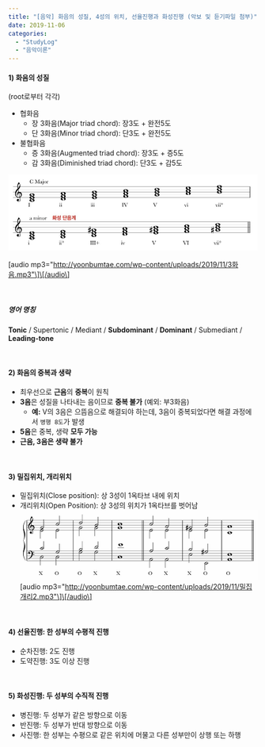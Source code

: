 ```yaml
---
title: "[음악] 화음의 성질, 4성의 위치, 선율진행과 화성진행 (악보 및 듣기파일 첨부)"
date: 2019-11-06
categories: 
  - "StudyLog"
  - "음악이론"
---
```


#### **1) 화음의 성질**

(root로부터 각각)

- 협화음
    - 장 3화음(Major triad chord): 장3도 + 완전5도
    - 단 3화음(Minor triad chord): 단3도 + 완전5도
- 불협화음
    - 증 3화음(Augmented triad chord): 장3도 + 증5도
    - 감 3화음(Diminished triad chord): 단3도 + 감5도

![](./assets/img/wp-content/uploads/2019/11/3화음.jpeg)

\[audio mp3="http://yoonbumtae.com/wp-content/uploads/2019/11/3화음.mp3"\]\[/audio\]

 

##### **영어 명칭**

**Tonic** / Supertonic / Mediant / **Subdominant** / **Dominant** / Submediant / **Leading-tone**

 

#### **2) 화음의 중복과 생략**

- 최우선으로 **근음**의 **중복**이 원칙
- **3음**은 성질을 나타내는 음이므로 **중복 불가** (예외: 부3화음)
    - **예:** V의 3음은 으뜸음으로 해결되야 하는데, 3음이 중복되었다면 해결 과정에서 `병행 8도`가 발생
- **5음**은 중복, 생략 **모두 가능**
- **근음, 3음은 생략 불가**

 

#### **3) 밀집위치, 개리위치**

- 밀집위치(Close position): 상 3성이 1옥타브 내에 위치
- 개리위치(Open Position): 상 3성의 위치가 1옥타브를 벗어남![](./assets/img/wp-content/uploads/2019/11/밀집개리.jpg)\[audio mp3="http://yoonbumtae.com/wp-content/uploads/2019/11/밀집개리2.mp3"\]\[/audio\]

 

#### **4) 선율진행: 한 성부의 수평적 진행**

- 순차진행: 2도 진행
- 도약진행: 3도 이상 진행

 

#### **5) 화성진행: 두 성부의 수직적 진행**

- 병진행: 두 성부가 같은 방향으로 이동
- 반진행: 두 성부가 반대 방향으로 이동
- 사진행: 한 성부는 수평으로 같은 위치에 머물고 다른 성부만이 상행 또는 하행
